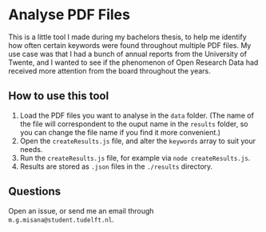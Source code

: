 # Analyse PDF Files

This is a little tool I made during my bachelors thesis, to help me identify how often certain keywords were found throughout multiple PDF files. My use case was that I had a bunch of annual reports from the University of Twente, and I wanted to see if the phenomenon of Open Research Data had received more attention from the board throughout the years.

## How to use this tool

1. Load the PDF files you want to analyse in the `data` folder. (The name of the file will correspondent to the ouput name in the `results` folder, so you can change the file name if you find it more convenient.)
2. Open the `createResults.js` file, and alter the `keywords` array to suit your needs.
3. Run the `createResults.js` file, for example via `node createResults.js`.
4. Results are stored as `.json` files in the `./results` directory.

## Questions

Open an issue, or send me an email through `m.g.misana@student.tudelft.nl`.

